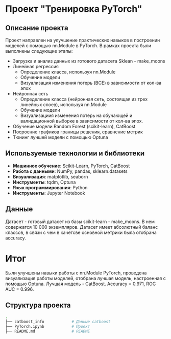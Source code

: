 # Проект "Тренировка PyTorch"

## Описание проекта
Проект направлен на улучшение практических навыков в построении моделей с помощью nn.Module в PyTorch. В рамках проекта были выполнены следующие этапы:
- Загрузка и анализ данных из готового датасета Sklean - make_moons
- Линейная регрессия
  - Определение класса, используя nn.Module
  - Обучение модели
  - Визуализация изменения потерь (BCE) в зависимости от кол-ва эпох
- Нейронная сеть
  - Определение класса (нейронная сеть, состоящая из трех линейных слоев), используя nn.Module
  - Обучение модели
  - Визуализациия изменения потерь на обучающей и валидационной выборке в зависимости от кол-ва эпох.
- Обучение модели Random Forest (scikit-learn), CatBoost
- Посроение графиков границы решения, сравнение метрик
- Тюнинг лучшей модели с помощью Optuna

## Используемые технологии и библиотеки

- **Машинное обучение**: Scikit-Learn, PyTorch, CatBoost
- **Работа с данными**: NumPy, pandas, sklearn.datasets
- **Визуализация**: matplotlib, seaborn
- **Инструменты**: tqdm, Optuna
- **Язык программирования**: Python
- **Инструменты**: Jupyter Notebook

## Данные
Датасет - готовый датасет из базы scikit-learn - make_moons. В нем содержатся 10 000 экземпляров. Датасет имеет абсолютный баланс классов, в связи с чем в качетсве основной метрики была отобрана accuracy.

# Итог
Были улучшены навыки работы с nn.Module PyTorch, проведена визуализация работы моделей, отобрана лучшая модель, настроенная с помощью Optuna.
Лучшая модель - CatBoost. Accuracy = 0.971, ROC AUC = 0.996.

## Структура проекта

```bash
.
├── catboost_info            # Данные catboost
├── PyTorch.ipynb            # Проект
├── README.md                # README
